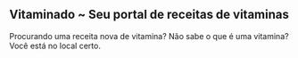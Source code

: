 ## Vitaminado ~ Seu portal de receitas de vitaminas

Procurando uma receita nova de vitamina? Não sabe o que é uma vitamina? Você está no local certo.